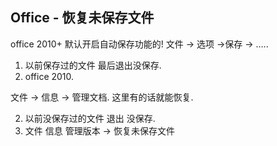 ## Office - 恢复未保存文件
office 2010+ 默认开启自动保存功能的!
文件 → 选项 →保存 → …..


1. 以前保存过的文件 最后退出没保存.
2. office 2010.

文件  →  信息  → 管理文档. 这里有的话就能恢复.


2. 以前没保存过的文件 退出 没保存.
3. 文件 信息 管理版本 → 恢复未保存文件 









